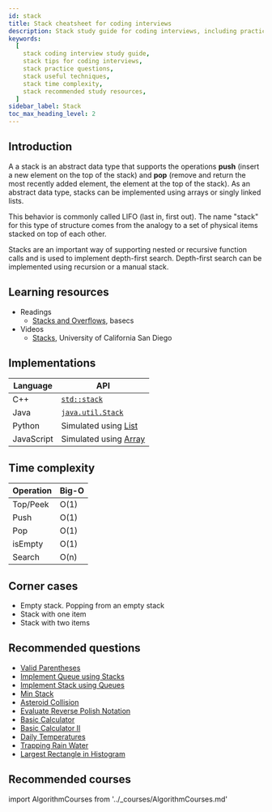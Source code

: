 ```yaml
---
id: stack
title: Stack cheatsheet for coding interviews
description: Stack study guide for coding interviews, including practice questions, techniques, time complexity, and recommended resources
keywords:
  [
    stack coding interview study guide,
    stack tips for coding interviews,
    stack practice questions,
    stack useful techniques,
    stack time complexity,
    stack recommended study resources,
  ]
sidebar_label: Stack
toc_max_heading_level: 2
---
```


<head>
  <meta property="og:image" content="https://www.techinterviewhandbook.org/social/algorithms/algorithms/algorithms-stack.png" />
</head>

## Introduction

A a stack is an abstract data type that supports the operations **push** (insert a new element on the top of the stack) and **pop** (remove and return the most recently added element, the element at the top of the stack). As an abstract data type, stacks can be implemented using arrays or singly linked lists.

This behavior is commonly called LIFO (last in, first out). The name "stack" for this type of structure comes from the analogy to a set of physical items stacked on top of each other.

Stacks are an important way of supporting nested or recursive function calls and is used to implement depth-first search. Depth-first search can be implemented using recursion or a manual stack.

## Learning resources

- Readings
  - [Stacks and Overflows](https://medium.com/basecs/stacks-and-overflows-dbcf7854dc67), basecs
- Videos
  - [Stacks](https://www.coursera.org/lecture/data-structures/stacks-UdKzQ), University of California San Diego

## Implementations

| Language | API |
| --- | --- |
| C++ | [`std::stack`](https://docs.microsoft.com/en-us/cpp/standard-library/stack-class) |
| Java | [`java.util.Stack`](https://docs.oracle.com/javase/10/docs/api/java/util/Stack.html) |
| Python | Simulated using [List](https://docs.python.org/3/tutorial/datastructures.html) |
| JavaScript | Simulated using [Array](https://developer.mozilla.org/en-US/docs/Web/JavaScript/Reference/Global_Objects/Array) |

## Time complexity

| Operation | Big-O |
| --------- | ----- |
| Top/Peek  | O(1)  |
| Push      | O(1)  |
| Pop       | O(1)  |
| isEmpty   | O(1)  |
| Search    | O(n)  |

## Corner cases

- Empty stack. Popping from an empty stack
- Stack with one item
- Stack with two items

<!-- ## Techniques

TODO: Monotonic stacks -->

## Recommended questions

- [Valid Parentheses](https://leetcode.com/problems/valid-parentheses)
- [Implement Queue using Stacks](https://leetcode.com/problems/implement-queue-using-stacks)
- [Implement Stack using Queues](https://leetcode.com/problems/implement-queue-using-stacks)
- [Min Stack](https://leetcode.com/problems/min-stack)
- [Asteroid Collision](https://leetcode.com/problems/asteroid-collision)
- [Evaluate Reverse Polish Notation](https://leetcode.com/problems/evaluate-reverse-polish-notation)
- [Basic Calculator](https://leetcode.com/problems/basic-calculator)
- [Basic Calculator II](https://leetcode.com/problems/basic-calculator-ii)
- [Daily Temperatures](https://leetcode.com/problems/daily-temperatures)
- [Trapping Rain Water](https://leetcode.com/problems/trapping-rain-water)
- [Largest Rectangle in Histogram](https://leetcode.com/problems/largest-rectangle-in-histogram)

## Recommended courses

import AlgorithmCourses from '../\_courses/AlgorithmCourses.md'

<AlgorithmCourses />
